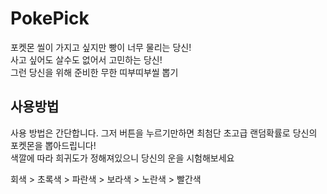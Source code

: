 # PokePick

포켓몬 씰이 가지고 싶지만 빵이 너무 물리는 당신!  
사고 싶어도 살수도 없어서 고민하는 당신!  
그런 당신을 위해 준비한 무한 띠부띠부씰 뽑기  

## 사용방법
사용 방법은 간단합니다. 그저 버튼을 누르기만하면 최첨단 초고급 랜덤확률로 당신의 포켓몬을 뽑아드립니다!  
색깔에 따라 희귀도가 정해져있으니 당신의 운을 시험해보세요  

회색 > 초록색 > 파란색 > 보라색 > 노란색 > 빨간색
